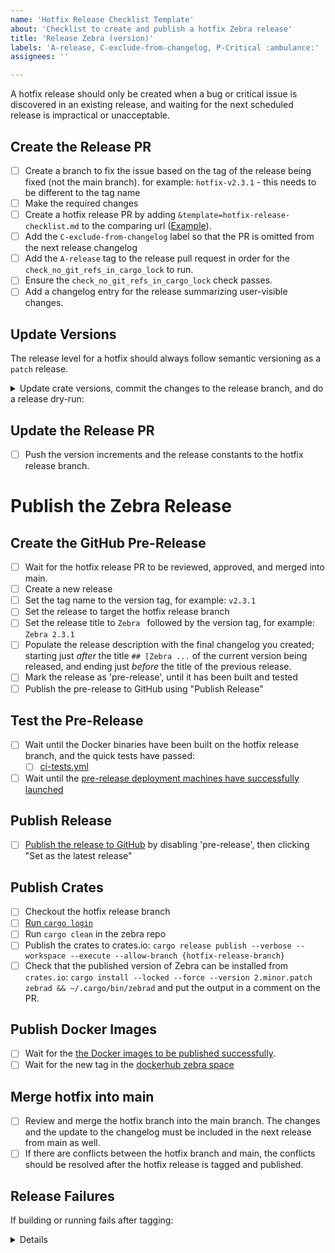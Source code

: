 ```yaml
---
name: 'Hotfix Release Checklist Template'
about: 'Checklist to create and publish a hotfix Zebra release'
title: 'Release Zebra (version)'
labels: 'A-release, C-exclude-from-changelog, P-Critical :ambulance:'
assignees: ''

---
```


A hotfix release should only be created when a bug or critical issue is discovered in an existing release, and waiting for the next scheduled release is impractical or unacceptable.

## Create the Release PR

- [ ] Create a branch to fix the issue based on the tag of the release being fixed (not the main branch).
      for example: `hotfix-v2.3.1` - this needs to be different to the tag name
- [ ] Make the required changes
- [ ] Create a hotfix release PR by adding `&template=hotfix-release-checklist.md` to the comparing url ([Example](https://github.com/ZcashFoundation/zebra/compare/bump-v1.0.0?expand=1&template=hotfix-release-checklist.md)).
- [ ] Add the `C-exclude-from-changelog` label so that the PR is omitted from the next release changelog
- [ ] Add the `A-release` tag to the release pull request in order for the `check_no_git_refs_in_cargo_lock` to run.
- [ ] Ensure the `check_no_git_refs_in_cargo_lock` check passes.
- [ ] Add a changelog entry for the release summarizing user-visible changes.

## Update Versions

The release level for a hotfix should always follow semantic versioning as a `patch` release.

<details>
<summary>Update crate versions, commit the changes to the release branch, and do a release dry-run:</summary>

```sh
# Update everything except for alpha crates and zebrad:
cargo release version --verbose --execute --allow-branch '*' --workspace --exclude zebrad --exclude zebra-scan --exclude zebra-grpc beta
# Due to a bug in cargo-release, we need to pass exact versions for alpha crates:
cargo release version --verbose --execute --allow-branch '*' --package zebra-scan 0.1.0-alpha.4
cargo release version --verbose --execute --allow-branch '*' --package zebra-grpc 0.1.0-alpha.2
# Update zebrad:
cargo release version --verbose --execute --allow-branch '*' --package zebrad patch
# Continue with the release process:
cargo release replace --verbose --execute --allow-branch '*' --package zebrad
cargo release commit --verbose --execute --allow-branch '*'
```

</details>

## Update the Release PR

- [ ] Push the version increments and the release constants to the hotfix release branch.

# Publish the Zebra Release

## Create the GitHub Pre-Release

- [ ] Wait for the hotfix release PR to be reviewed, approved, and merged into main.
- [ ] Create a new release
- [ ] Set the tag name to the version tag,
      for example: `v2.3.1`
- [ ] Set the release to target the hotfix release branch
- [ ] Set the release title to `Zebra ` followed by the version tag,
      for example: `Zebra 2.3.1`
- [ ] Populate the release description with the final changelog you created;
      starting just _after_ the title `## [Zebra ...` of the current version being released,
      and ending just _before_ the title of the previous release.
- [ ] Mark the release as 'pre-release', until it has been built and tested
- [ ] Publish the pre-release to GitHub using "Publish Release"

## Test the Pre-Release

- [ ] Wait until the Docker binaries have been built on the hotfix release branch, and the quick tests have passed:
    - [ ] [ci-tests.yml](https://github.com/ZcashFoundation/zebra/actions/workflows/ci-tests.yml)
- [ ] Wait until the [pre-release deployment machines have successfully launched](https://github.com/ZcashFoundation/zebra/actions/workflows/cd-deploy-nodes-gcp.yml?query=event%3Arelease)

## Publish Release

- [ ] [Publish the release to GitHub](https://github.com/ZcashFoundation/zebra/releases) by disabling 'pre-release', then clicking "Set as the latest release"

## Publish Crates

- [ ] Checkout the hotfix release branch
- [ ] [Run `cargo login`](https://zebra.zfnd.org/dev/crate-owners.html#logging-in-to-cratesio)
- [ ] Run `cargo clean` in the zebra repo
- [ ] Publish the crates to crates.io: `cargo release publish --verbose --workspace --execute --allow-branch {hotfix-release-branch}`
- [ ] Check that the published version of Zebra can be installed from `crates.io`:
      `cargo install --locked --force --version 2.minor.patch zebrad && ~/.cargo/bin/zebrad`
      and put the output in a comment on the PR.

## Publish Docker Images

- [ ] Wait for the [the Docker images to be published successfully](https://github.com/ZcashFoundation/zebra/actions/workflows/release-binaries.yml?query=event%3Arelease).
- [ ] Wait for the new tag in the [dockerhub zebra space](https://hub.docker.com/r/zfnd/zebra/tags)

## Merge hotfix into main

- [ ] Review and merge the hotfix branch into the main branch. The changes and the update to the changelog must be included in the next release from main as well.
- [ ] If there are conflicts between the hotfix branch and main, the conflicts should be resolved after the hotfix release is tagged and published.

## Release Failures

If building or running fails after tagging:

<details>
1. Create a new hotfix release, starting from the top of this document.
</details>
